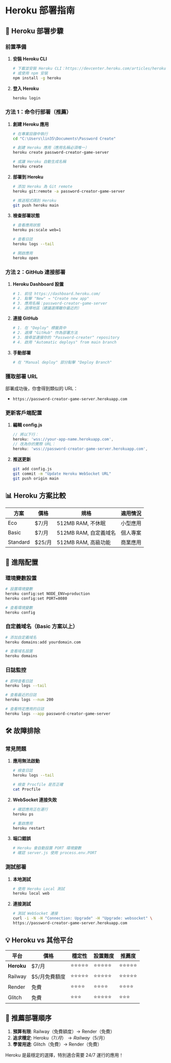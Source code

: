 # Heroku 部署指南

## 🚀 Heroku 部署步驟

### 前置準備

1. **安裝 Heroku CLI**
   ```bash
   # 下載並安裝 Heroku CLI：https://devcenter.heroku.com/articles/heroku-cli
   # 或使用 npm 安裝
   npm install -g heroku
   ```

2. **登入 Heroku**
   ```bash
   heroku login
   ```

### 方法 1：命令行部署（推薦）

1. **創建 Heroku 應用**
   ```bash
   # 在專案目錄中執行
   cd "C:\Users\lin35\Documents\Password Create"
   
   # 創建 Heroku 應用（應用名稱必須唯一）
   heroku create password-creator-game-server
   
   # 或讓 Heroku 自動生成名稱
   heroku create
   ```

2. **部署到 Heroku**
   ```bash
   # 添加 Heroku 為 Git remote
   heroku git:remote -a password-creator-game-server
   
   # 推送程式碼到 Heroku
   git push heroku main
   ```

3. **檢查部署狀態**
   ```bash
   # 查看應用狀態
   heroku ps:scale web=1
   
   # 查看日誌
   heroku logs --tail
   
   # 開啟應用
   heroku open
   ```

### 方法 2：GitHub 連接部署

1. **Heroku Dashboard 設置**
   ```bash
   # 1. 前往 https://dashboard.heroku.com/
   # 2. 點擊 "New" → "Create new app"
   # 3. 應用名稱：password-creator-game-server
   # 4. 選擇地區（建議選擇離你最近的）
   ```

2. **連接 GitHub**
   ```bash
   # 1. 在 "Deploy" 標籤頁中
   # 2. 選擇 "GitHub" 作為部署方法
   # 3. 搜尋並連接你的 "Password-creater" repository
   # 4. 啟用 "Automatic deploys" from main branch
   ```

3. **手動部署**
   ```bash
   # 在 "Manual deploy" 部分點擊 "Deploy Branch"
   ```

### 獲取部署 URL

部署成功後，你會得到類似的 URL：
- `https://password-creator-game-server.herokuapp.com`

### 更新客戶端配置

1. **編輯 config.js**
   ```javascript
   // 將以下行：
   heroku: 'wss://your-app-name.herokuapp.com',
   // 改為你的實際 URL：
   heroku: 'wss://password-creator-game-server.herokuapp.com',
   ```

2. **推送更新**
   ```bash
   git add config.js
   git commit -m "Update Heroku WebSocket URL"
   git push origin main
   ```

## 📊 Heroku 方案比較

| 方案 | 價格 | 規格 | 適用情況 |
|------|------|------|----------|
| Eco | $7/月 | 512MB RAM, 不休眠 | 小型應用 |
| Basic | $7/月 | 512MB RAM, 自定義域名 | 個人專案 |
| Standard | $25/月 | 512MB RAM, 高級功能 | 商業應用 |

## 🔧 進階配置

### 環境變數設置

```bash
# 設置環境變數
heroku config:set NODE_ENV=production
heroku config:set PORT=8080

# 查看環境變數
heroku config
```

### 自定義域名（Basic 方案以上）

```bash
# 添加自定義域名
heroku domains:add yourdomain.com

# 查看域名設置
heroku domains
```

### 日誌監控

```bash
# 即時查看日誌
heroku logs --tail

# 查看最近的日誌
heroku logs --num 200

# 查看特定應用的日誌
heroku logs --app password-creator-game-server
```

## 🛠️ 故障排除

### 常見問題

1. **應用無法啟動**
   ```bash
   # 檢查日誌
   heroku logs --tail
   
   # 檢查 Procfile 是否正確
   cat Procfile
   ```

2. **WebSocket 連接失敗**
   ```bash
   # 確認應用正在運行
   heroku ps
   
   # 重啟應用
   heroku restart
   ```

3. **端口錯誤**
   ```bash
   # Heroku 會自動設置 PORT 環境變數
   # 確認 server.js 使用 process.env.PORT
   ```

### 測試部署

1. **本地測試**
   ```bash
   # 使用 Heroku Local 測試
   heroku local web
   ```

2. **連接測試**
   ```bash
   # 測試 WebSocket 連接
   curl -i -N -H "Connection: Upgrade" -H "Upgrade: websocket" \
   https://password-creator-game-server.herokuapp.com
   ```

## 💡 Heroku vs 其他平台

| 平台 | 價格 | 穩定性 | 設置難度 | 推薦度 |
|------|------|--------|----------|--------|
| **Heroku** | $7/月 | ⭐⭐⭐⭐⭐ | ⭐⭐⭐⭐⭐ | ⭐⭐⭐⭐⭐ |
| Railway | $5/月免費額度 | ⭐⭐⭐⭐⭐ | ⭐⭐⭐⭐⭐ | ⭐⭐⭐⭐⭐ |
| Render | 免費 | ⭐⭐⭐⭐ | ⭐⭐⭐⭐ | ⭐⭐⭐⭐ |
| Glitch | 免費 | ⭐⭐⭐ | ⭐⭐⭐⭐⭐ | ⭐⭐⭐ |

## 🎯 推薦部署順序

1. **預算有限**: Railway（免費額度）→ Render（免費）
2. **追求穩定**: Heroku（$7/月）→ Railway（$5/月）
3. **學習用途**: Glitch（免費）→ Render（免費）

Heroku 是最穩定的選擇，特別適合需要 24/7 運行的應用！
